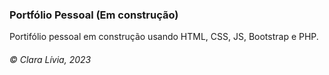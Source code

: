 ### Portfólio Pessoal (Em construção)
Portifólio pessoal em construção usando HTML, CSS, JS, Bootstrap e PHP.

###### © Clara Lívia, 2023
